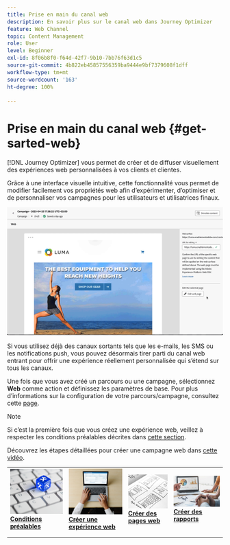 ```yaml
---
title: Prise en main du canal web
description: En savoir plus sur le canal web dans Journey Optimizer
feature: Web Channel
topic: Content Management
role: User
level: Beginner
exl-id: 8f06b8f0-f64d-42f7-9b10-7bb76f63d1c5
source-git-commit: 4b822eb45857556359ba9444e9bf7379608f1dff
workflow-type: tm+mt
source-wordcount: '163'
ht-degree: 100%

---
```


# Prise en main du canal web {#get-sarted-web}

[!DNL Journey Optimizer] vous permet de créer et de diffuser visuellement des expériences web personnalisées à vos clients et clientes.

Grâce à une interface visuelle intuitive, cette fonctionnalité vous permet de modifier facilement vos propriétés web afin d’expérimenter, d’optimiser et de personnaliser vos campagnes pour les utilisateurs et utilisatrices finaux.

![](../rn/assets/do-not-localize/web-authoring.gif)

Si vous utilisez déjà des canaux sortants tels que les e-mails, les SMS ou les notifications push, vous pouvez désormais tirer parti du canal web entrant pour offrir une expérience réellement personnalisée qui s’étend sur tous les canaux.

Une fois que vous avez créé un parcours ou une campagne, sélectionnez **Web** comme action et définissez les paramètres de base. Pour plus d’informations sur la configuration de votre parcours/campagne, consultez cette [page](create-web.md#create-web-experience).

>[!NOTE]
>
>Si c’est la première fois que vous créez une expérience web, veillez à respecter les conditions préalables décrites dans [cette section](web-prerequisites.md).

Découvrez les étapes détaillées pour créer une campagne web dans [cette vidéo](create-web.md#video).

<table style="table-layout:fixed"><tr style="border: 0;">
<td>
<a href="web-prerequisites.md">
<img alt="Prospect" src="../assets/do-not-localize/web-prerequisites.jpg">
</a>
<div><a href="web-prerequisites.md"><strong>Conditions préalables</strong>
</div>
<p>
</td>
<td>
<a href="create-web.md">
<img alt="Peu fréquent" src="../assets/do-not-localize/web-create.jpg">
</a>
<div>
<a href="create-web.md"><strong>Créer une expérience web</strong></a>
</div>
<p></td>
<td>
<a href="web-visual-editor.md">
<img alt="Validation" src="../assets/do-not-localize/web-design.jpg">
</a>
<div>
<a href="web-visual-editor.md"><strong>Créer des pages web</strong></a>
</div>
<p>
</td>
<td>
<a href="monitor-web-experiences.md">
<img alt="Validation" src="../assets/do-not-localize/web-reporting.jpg">
</a>
<div>
<a href="monitor-web-experiences.md"><strong>Créer des rapports</strong></a>
</div>
<p>
</td>
</tr></table>


